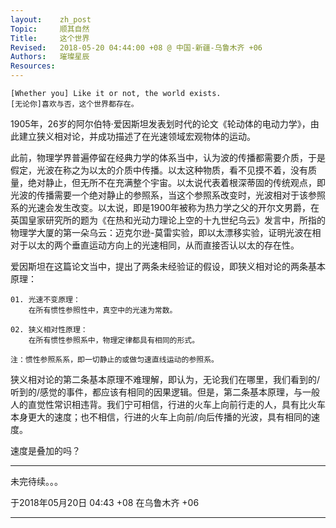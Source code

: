 ```yaml
---
layout:    zh_post
Topic:     顺其自然
Title:     这个世界
Revised:   2018-05-20 04:44:00 +08 @ 中国-新疆-乌鲁木齐 +06
Authors:   璀璨星辰
Resources:
---
```


```
[Whether you] Like it or not, the world exists.
[无论你]喜欢与否，这个世界都存在。
```

1905年，26岁的阿尔伯特·爱因斯坦发表划时代的论文《轮动体的电动力学》，由此建立狭义相对论，并成功描述了在光速领域宏观物体的运动。

此前，物理学界普遍停留在经典力学的体系当中，认为波的传播都需要介质，于是假定，光波在称之为以太的介质中传播。以太这种物质，看不见摸不着，没有质量，绝对静止，但无所不在充满整个宇宙。以太说代表着根深蒂固的传统观点，即光波的传播需要一个绝对静止的参照系，当这个参照系改变时，光波相对于该参照系的光速会发生改变。以太说，即是1900年被称为热力学之父的开尔文男爵，在英国皇家研究所的题为《在热和光动力理论上空的十九世纪乌云》发言中，所指的物理学大厦的第一朵乌云：迈克尔逊-莫雷实验，即以太漂移实验，证明光波在相对于以太的两个垂直运动方向上的光速相同，从而直接否认以太的存在性。

爱因斯坦在这篇论文当中，提出了两条未经验证的假设，即狭义相对论的两条基本原理：

```
01. 光速不变原理：
    在所有惯性参照性中，真空中的光速为常数。

02. 狭义相对性原理：
    在所有惯性参照系中，物理定律都具有相同的形式。

注：惯性参照系系，即一切静止的或做匀速直线运动的参照系。
```

狭义相对论的第二条基本原理不难理解，即认为，无论我们在哪里，我们看到的/听到的/感觉的事件，都应该有相同的因果逻辑。但是，第二条基本原理，与一般人的直觉性常识相违背。我们宁可相信，行进的火车上向前行走的人，具有比火车本身更大的速度；也不相信，行进的火车上向前/向后传播的光波，具有相同的速度。

速度是叠加的吗？

--------------------------------------------------------------------------------

未完待续。。。

于2018年05月20日 04:43 +08 在乌鲁木齐 +06

--------------------------------------------------------------------------------
